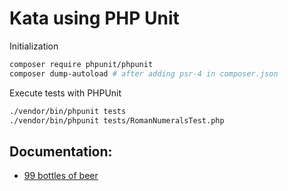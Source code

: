 # Kata using PHP Unit

Initialization
```sh
composer require phpunit/phpunit
composer dump-autoload # after adding psr-4 in composer.json
```

Execute tests with PHPUnit
```sh
./vendor/bin/phpunit tests
./vendor/bin/phpunit tests/RomanNumeralsTest.php
```

Documentation:
-
- [99 bottles of beer](https://www.codewars.com/kata/52a723508a4d96c6c90005ba)
